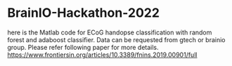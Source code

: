 # BrainIO-Hackathon-2022

here is the  Matlab code for ECoG handopse classification with random forest and adaboost classifier. 
Data can be requested from gtech or brainio group. Please refer following paper for more details.
https://www.frontiersin.org/articles/10.3389/fnins.2019.00901/full

